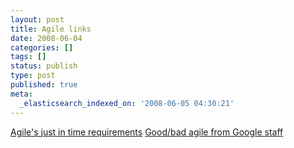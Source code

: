 ```yaml
---
layout: post
title: Agile links
date: 2008-06-04
categories: []
tags: []
status: publish
type: post
published: true
meta:
  _elasticsearch_indexed_on: '2008-06-05 04:30:21'
---
```

<a href="http://kw-agiledevelopment.blogspot.com/2007/03/agile-requirements-just-in-time-and.html">Agile's just in time requirements</a>
<a href="http://steve-yegge.blogspot.com/2006/09/good-agile-bad-agile_27.html">Good/bad agile from Google staff</a>

